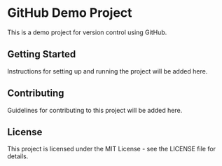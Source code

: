# GitHub Demo Project

This is a demo project for version control using GitHub.

## Getting Started

Instructions for setting up and running the project will be added here.

## Contributing

Guidelines for contributing to this project will be added here.

## License

This project is licensed under the MIT License - see the LICENSE file for details.
